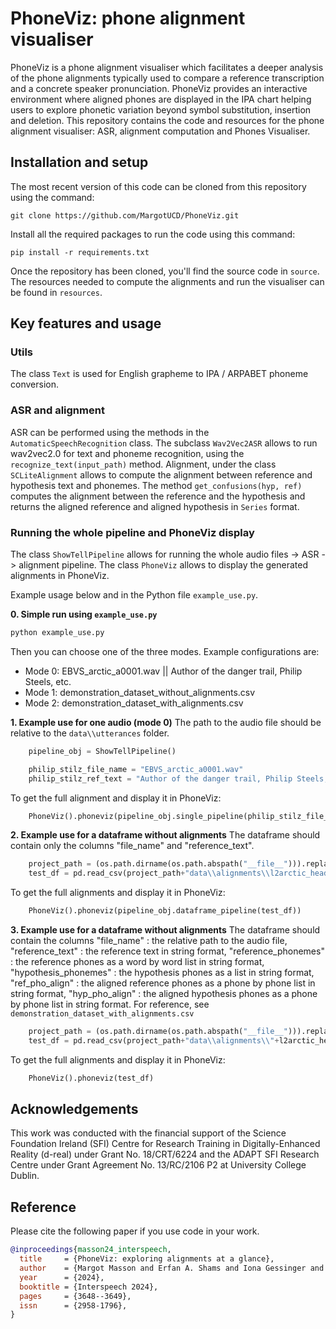 # PhoneViz: phone alignment visualiser

PhoneViz is a phone alignment visualiser which facilitates a deeper analysis of the phone alignments typically used to compare a reference transcription and a concrete speaker pronunciation. PhoneViz provides an interactive environment where aligned phones are displayed in the IPA chart helping users to explore phonetic variation beyond symbol substitution, insertion and deletion. This repository contains the code and resources for the phone alignment visualiser: ASR, alignment computation and Phones Visualiser.

## Installation and setup

The most recent version of this code can be cloned from this repository using the command:

```git clone https://github.com/MargotUCD/PhoneViz.git```

Install all the required packages to run the code using this command:

```pip install -r requirements.txt```

Once the repository has been cloned, you'll find the source code in `source`. The resources needed to compute the alignments and run the visualiser can be found in `resources`. 

## Key features and usage

### Utils

The class ```Text``` is used for English grapheme to IPA / ARPABET phoneme conversion.

### ASR and alignment

ASR can be performed using the methods in the ```AutomaticSpeechRecognition``` class. The subclass ```Wav2Vec2ASR``` allows to run wav2vec2.0 for text and phoneme recognition, using the ```recognize_text(input_path)``` method. Alignment, under the class ```SCLiteAlignment``` allows to compute the alignment between reference and hypothesis text and phonemes. The method ```get_confusions(hyp, ref)``` computes the alignment between the reference and the hypothesis and returns the aligned reference and aligned hypothesis in ```Series``` format.

### Running the whole pipeline and PhoneViz display

The class ```ShowTellPipeline``` allows for running the whole audio files -> ASR -> alignment pipeline. The class ```PhoneViz``` allows to display the generated alignments in PhoneViz.

Example usage below and in the Python file ```example_use.py```.

**0. Simple run using ```example_use.py```**
```bash
python example_use.py
```
Then you can choose one of the three modes. Example configurations are:
* Mode 0: EBVS_arctic_a0001.wav || Author of the danger trail, Philip Steels, etc.
* Mode 1: demonstration_dataset_without_alignments.csv
* Mode 2: demonstration_dataset_with_alignments.csv

**1. Example use for one audio (mode 0)**
The path to the audio file should be relative to the ```data\\utterances``` folder.
```python
    pipeline_obj = ShowTellPipeline()

    philip_stilz_file_name = "EBVS_arctic_a0001.wav"
    philip_stilz_ref_text = "Author of the danger trail, Philip Steels, etc."
```
To get the full alignment and display it in PhoneViz:
```python
    PhoneViz().phoneviz(pipeline_obj.single_pipeline(philip_stilz_file_name,philip_stilz_ref_text))
```
**2. Example use for a dataframe without alignments**
The dataframe should contain only the columns "file_name" and "reference_text".
```python
    project_path = (os.path.dirname(os.path.abspath("__file__"))).replace("source", "")
    test_df = pd.read_csv(project_path+"data\\alignments\\l2arctic_head_without.csv")
```
To get the full alignments and display it in PhoneViz:
```python
    PhoneViz().phoneviz(pipeline_obj.dataframe_pipeline(test_df))
```
**3. Example use for a dataframe without alignments**
The dataframe should contain the columns 
                    "file_name" : the relative path to the audio file,
                    "reference_text" : the reference text in string format,
                    "reference_phonemes" : the reference phones as a word by word list in string format, 
                    "hypothesis_phonemes" : the hypothesis phones as a list in string format, 
                    "ref_pho_align" : the aligned reference phones as a phone by phone list in string format, 
                    "hyp_pho_align" : the aligned hypothesis phones as a phone by phone list in string format.
For reference, see ```demonstration_dataset_with_alignments.csv```
```python
    project_path = (os.path.dirname(os.path.abspath("__file__"))).replace("source", "")
    test_df = pd.read_csv(project_path+"data\\alignments\\"+l2arctic_head_with.csv")
```
To get the full alignments and display it in PhoneViz:
```python
    PhoneViz().phoneviz(test_df)
```

## Acknowledgements
This work was conducted with the financial support of the Science Foundation Ireland (SFI) Centre for Research Training in Digitally-Enhanced Reality (d-real) under Grant No. 18/CRT/6224 and the ADAPT SFI Research Centre under Grant Agreement No. 13/RC/2106 P2 at University College Dublin.

## Reference
Please cite the following paper if you use code in your work.
```BibTex
@inproceedings{masson24_interspeech,
  title     = {PhoneViz: exploring alignments at a glance},
  author    = {Margot Masson and Erfan A. Shams and Iona Gessinger and Julie Carson-Berndsen},
  year      = {2024},
  booktitle = {Interspeech 2024},
  pages     = {3648--3649},
  issn      = {2958-1796},
}
```
